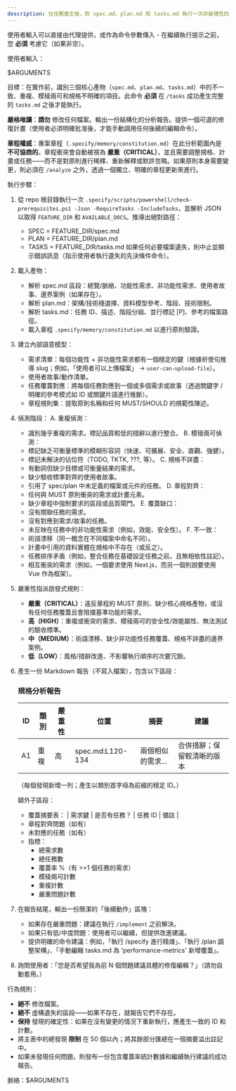 ```yaml
---
description: 在任務產生後，對 spec.md、plan.md 和 tasks.md 執行一次非破壞性的跨產物一致性與品質分析。
---
```


使用者輸入可以直接由代理提供，或作為命令參數傳入 - 在繼續執行提示之前，您 **必須** 考慮它（如果非空）。

使用者輸入：

$ARGUMENTS

目標：在實作前，識別三個核心產物（`spec.md`、`plan.md`、`tasks.md`）中的不一致、重複、模稜兩可和規格不明確的項目。此命令 **必須** 在 `/tasks` 成功產生完整的 `tasks.md` 之後才能執行。

**嚴格唯讀**：**請勿** 修改任何檔案。輸出一份結構化的分析報告。提供一個可選的修復計畫（使用者必須明確批准後，才能手動調用任何後續的編輯命令）。

**章程權威**：專案章程（`.specify/memory/constitution.md`）在此分析範圍內是 **不可協商的**。章程衝突會自動被視為 **嚴重（CRITICAL）**，並且需要調整規格、計畫或任務——而不是對原則進行稀釋、重新解釋或默許忽略。如果原則本身需要變更，則必須在 `/analyze` 之外，透過一個獨立、明確的章程更新來進行。

執行步驟：

1. 從 repo 根目錄執行一次 `.specify/scripts/powershell/check-prerequisites.ps1 -Json -RequireTasks -IncludeTasks`，並解析 JSON 以取得 `FEATURE_DIR` 和 `AVAILABLE_DOCS`。推導出絕對路徑：
   - SPEC = FEATURE_DIR/spec.md
   - PLAN = FEATURE_DIR/plan.md
   - TASKS = FEATURE_DIR/tasks.md
   如果任何必要檔案遺失，則中止並顯示錯誤訊息（指示使用者執行遺失的先決條件命令）。

2. 載入產物：
   - 解析 spec.md 區段：總覽/脈絡、功能性需求、非功能性需求、使用者故事、邊界案例（如果存在）。
   - 解析 plan.md：架構/技術棧選擇、資料模型參考、階段、技術限制。
   - 解析 tasks.md：任務 ID、描述、階段分組、並行標記 [P]、參考的檔案路徑。
   - 載入章程 `.specify/memory/constitution.md` 以進行原則驗證。

3. 建立內部語意模型：
   - 需求清單：每個功能性 + 非功能性需求都有一個穩定的鍵（根據祈使句推導 slug；例如，「使用者可以上傳檔案」 -> `user-can-upload-file`）。
   - 使用者故事/動作清單。
   - 任務覆蓋對應：將每個任務對應到一個或多個需求或故事（透過關鍵字 / 明確的參考模式如 ID 或關鍵片語進行推斷）。
   - 章程規則集：提取原則名稱和任何 MUST/SHOULD 的規範性陳述。

4. 偵測階段：
   A. 重複偵測：
      - 識別幾乎重複的需求。標記品質較低的措辭以進行整合。
   B. 模稜兩可偵測：
      - 標記缺乏可衡量標準的模糊形容詞（快速、可擴展、安全、直觀、強健）。
      - 標記未解決的佔位符（TODO, TKTK, ???, <placeholder> 等）。
   C. 規格不詳盡：
      - 有動詞但缺少目標或可衡量結果的需求。
      - 缺少驗收標準對齊的使用者故事。
      - 引用了 spec/plan 中未定義的檔案或元件的任務。
   D. 章程對齊：
      - 任何與 MUST 原則衝突的需求或計畫元素。
      - 缺少章程中強制要求的區段或品質閘門。
   E. 覆蓋缺口：
      - 沒有關聯任務的需求。
      - 沒有對應到需求/故事的任務。
      - 未反映在任務中的非功能性需求（例如，效能、安全性）。
   F. 不一致：
      - 術語漂移（同一概念在不同檔案中命名不同）。
      - 計畫中引用的資料實體在規格中不存在（或反之）。
      - 任務排序矛盾（例如，整合任務在基礎設定任務之前，且無相依性註記）。
      - 相互衝突的需求（例如，一個要求使用 Next.js，而另一個則說要使用 Vue 作為框架）。

5. 嚴重性指派啟發式規則：
   - **嚴重（CRITICAL）**：違反章程的 MUST 原則、缺少核心規格產物，或沒有任何任務覆蓋且會阻擋基準功能的需求。
   - **高（HIGH）**：重複或衝突的需求、模稜兩可的安全性/效能屬性、無法測試的驗收標準。
   - **中（MEDIUM）**：術語漂移、缺少非功能性任務覆蓋、規格不詳盡的邊界案例。
   - **低（LOW）**：風格/措辭改進、不影響執行順序的次要冗餘。

6. 產生一份 Markdown 報告（不寫入檔案），包含以下區段：

   ### 規格分析報告
   | ID | 類別 | 嚴重性 | 位置 | 摘要 | 建議 |
   |----|----------|----------|-------------|---------|----------------|
   | A1 | 重複 | 高 | spec.md:L120-134 | 兩個相似的需求... | 合併措辭；保留較清晰的版本 |
   （每個發現新增一列；產生以類別首字母為前綴的穩定 ID。）

   額外子區段：
   - 覆蓋摘要表：
     | 需求鍵 | 是否有任務？ | 任務 ID | 備註 |
   - 章程對齊問題（如有）
   - 未對應的任務（如有）
   - 指標：
     * 總需求數
     * 總任務數
     * 覆蓋率 %（有 >=1 個任務的需求）
     * 模稜兩可計數
     * 重複計數
     * 嚴重問題計數

7. 在報告結尾，輸出一份簡潔的「後續動作」區塊：
   - 如果存在嚴重問題：建議在執行 `/implement` 之前解決。
   - 如果只有低/中度問題：使用者可以繼續，但提供改進建議。
   - 提供明確的命令建議：例如，「執行 /specify 進行精煉」、「執行 /plan 調整架構」、「手動編輯 tasks.md 為 'performance-metrics' 新增覆蓋」。

8. 詢問使用者：「您是否希望我為前 N 個問題建議具體的修復編輯？」（請勿自動套用。）

行為規則：
- **絕不** 修改檔案。
- **絕不** 虛構遺失的區段——如果不存在，就報告它們不存在。
- **保持** 發現的確定性：如果在沒有變更的情況下重新執行，應產生一致的 ID 和計數。
- 將主表中的總發現 **限制** 在 50 個以內；將其餘部分匯總在一個摘要溢出註記中。
- 如果未發現任何問題，則發布一份包含覆蓋率統計數據和繼續執行建議的成功報告。

脈絡：$ARGUMENTS
